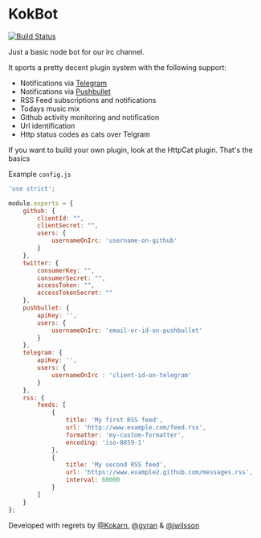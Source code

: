 KokBot
======

[![Build Status](https://travis-ci.org/kokarn/KokBot.svg?branch=master)](https://travis-ci.org/kokarn/KokBot)

Just a basic node bot for our irc channel.

It sports a pretty decent plugin system with the following support:

* Notifications via [Telegram](https://telegram.org)
* Notifications via [Pushbullet](https://www.pushbullet.com)
* RSS Feed subscriptions and notifications
* Todays music mix
* Github activity monitoring and notification
* Url identification
* Http status codes as cats over Telgram

If you want to build your own plugin, look at the HttpCat plugin. That's the basics

Example `config.js`

```javascript
'use strict';

module.exports = {
    github: {
        clientId: "",
        clientSecret: "",
        users: {
            usernameOnIrc: 'username-on-github'
        }
    },
    twitter: {
        consumerKey: "",
        consumerSecret: "",
        accessToken: "",
        accessTokenSecret: ""
    },
    pushbullet: {
        apiKey: '',
        users: {
            usernameOnIrc: 'email-or-id-on-pushbullet'
        }
    },
    telegram: {
        apiKey: '',
        users: {
            usernameOnIrc : 'client-id-on-telegram'
        }
    },
    rss: {
        feeds: [
            {
                title: 'My first RSS feed',
                url: 'http://www.example.com/feed.rss',
                formatter: 'my-custom-formatter',
                encoding: 'iso-8859-1'
            },
            {
                title: 'My second RSS feed',
                url: 'https://www.example2.github.com/messages.rss',
                interval: 60000
            }
        ]
    }
};
```

Developed with regrets by [@Kokarn](https://github.com/kokarn/), [@gyran](https://github.com/gyran/) & [@jwilsson](https://github.com/jwilsson/)
